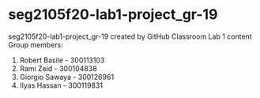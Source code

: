 # seg2105f20-lab1-project_gr-19
seg2105f20-lab1-project_gr-19 created by GitHub Classroom
Lab 1 content
Group members:  
1. Robert Basile - 300113103
2. Rami Zeid - 300104838
3. Giorgio Sawaya - 300126961
4. Ilyas Hassan - 300119831
